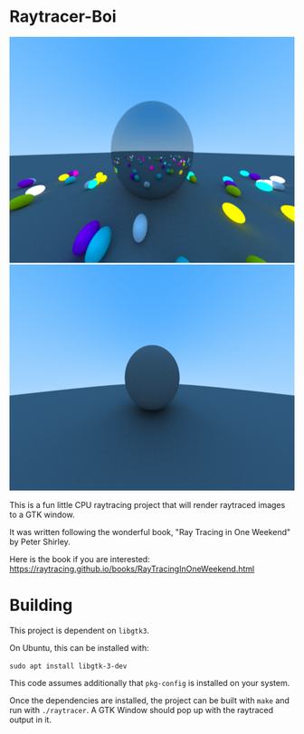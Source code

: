 # Raytracer-Boi
<img src="outputs/render2.png" width=600 height=400/>
<img src="outputs/render.png" width=600 height=400/>

This is a fun little CPU raytracing project that will render
raytraced images to a GTK window. 

It was written following the
wonderful book, "Ray Tracing in One Weekend" by Peter Shirley.

Here is the book if you are interested:
https://raytracing.github.io/books/RayTracingInOneWeekend.html

# Building
This project is dependent on `libgtk3`.

On Ubuntu, this can be installed with:

`sudo apt install libgtk-3-dev`

This code assumes additionally that `pkg-config` is installed
on your system.

Once the dependencies are installed, the project can be built
with `make` and run with `./raytracer`. A GTK Window should
pop up with the raytraced output in it.
